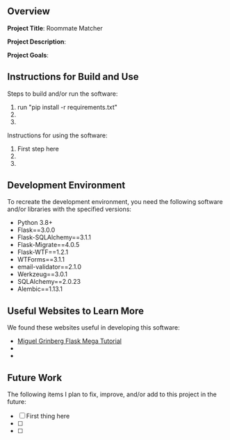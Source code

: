 ## Overview

**Project Title**: Roommate Matcher

**Project Description**:

**Project Goals**:

## Instructions for Build and Use

Steps to build and/or run the software:

1. run "pip install -r requirements.txt"
2.
3.

Instructions for using the software:

1. First step here
2.
3.

## Development Environment 

To recreate the development environment, you need the following software and/or libraries with the specified versions:

* Python 3.8+
* Flask==3.0.0
* Flask-SQLAlchemy==3.1.1
* Flask-Migrate==4.0.5
* Flask-WTF==1.2.1
* WTForms==3.1.1
* email-validator==2.1.0
* Werkzeug==3.0.1
* SQLAlchemy==2.0.23
* Alembic==1.13.1

## Useful Websites to Learn More

We found these websites useful in developing this software:

* [Miguel Grinberg Flask Mega Tutorial](https://blog.miguelgrinberg.com/post/the-flask-mega-tutorial-part-i-hello-world)
*
*

## Future Work

The following items I plan to fix, improve, and/or add to this project in the future:

* [ ] First thing here
* [ ]
* [ ]
